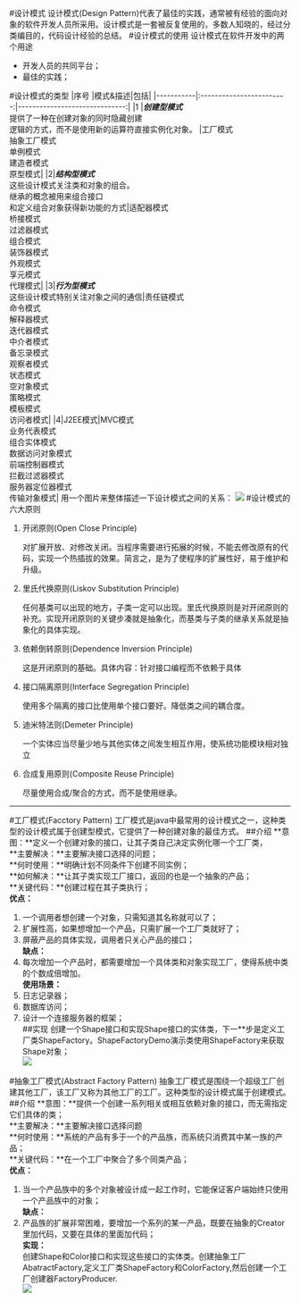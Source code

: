 #设计模式
设计模式(Design Pattern)代表了最佳的实践，通常被有经验的面向对象的软件开发人员所采用。设计模式是一套被反复使用的，多数人知晓的，经过分类编目的，代码设计经验的总结。
#设计模式的使用
设计模式在软件开发中的两个用途

- 开发人员的共同平台；
- 最佳的实践；

#设计模式的类型
|序号		|模式&描述|包括|
|-----------|:------------------------:|------------------------------:|
|1			|***创建型模式***<br/>提供了一种在创建对象的同时隐藏创建<br/>逻辑的方式，而不是使用新的运算符直接实例化对象。					|工厂模式   <br/>抽象工厂模式<br/>	单例模式<br/>建造者模式<br/>										 原型模式|
|2|***结构型模式***<br/>这些设计模式关注类和对象的组合。<br/>继承的概念被用来组合接口<br/>和定义组合对象获得新功能的方式|适配器模式<br/>桥接模式<br/>过滤器模式<br/>组合模式<br/>装饰器模式<br/>外观模式<br/>享元模式<br/>代理模式|
|3|***行为型模式***<br/>这些设计模式特别关注对象之间的通信|责任链模式<br/>命令模式<br/>解释器模式<br/>迭代器模式<br/>中介者模式<br/>备忘录模式<br/>观察者模式<br/>状态模式<br/>空对象模式<br/>策略模式<br/>模板模式<br/>访问者模式|
|4|J2EE模式|MVC模式<br/>业务代表模式<br/>组合实体模式<br/>数据访问对象模式<br/>前端控制器模式<br/>拦截过滤器模式<br/>服务器定位器模式<br/>传输对象模式|
用一个图片来整体描述一下设计模式之间的关系：
![](http://i.imgur.com/h1xOu0P.jpg)
#设计模式的六大原则
1. 开闭原则(Open Close Principle)
   
	对扩展开放、对修改关闭。当程序需要进行拓展的时候，不能去修改原有的代码，实现一个热插拔的效果。简言之，是为了使程序的扩展性好，易于维护和升级。

2. 里氏代换原则(Liskov Substitution Principle)

	任何基类可以出现的地方，子类一定可以出现。里氏代换原则是对开闭原则的补充。实现开闭原则的关键步凑就是抽象化，而基类与子类的继承关系就是抽象化的具体实现。

3. 依赖倒转原则(Dependence Inversion Principle)

	这是开闭原则的基础。具体内容：针对接口编程而不依赖于具体

4. 接口隔离原则(Interface Segregation Principle)

	使用多个隔离的接口比使用单个接口要好。降低类之间的耦合度。

5. 迪米特法则(Demeter Principle)

	一个实体应当尽量少地与其他实体之间发生相互作用，使系统功能模块相对独立

6. 合成复用原则(Composite Reuse Principle)

	尽量使用合成/聚合的方式，而不是使用继承。

------------------------------------------------------------------------------
#工厂模式(Facctory Pattern)
工厂模式是java中最常用的设计模式之一，这种类型的设计模式属于创建型模式，它提供了一种创建对象的最佳方式。
##介绍
**意图：**定义一个创建对象的接口，让其子类自己决定实例化哪一个工厂类，   
**主要解决：**主要解决接口选择的问题；    
**何时使用：**明确计划不同条件下创建不同实例；    
**如何解决：**让其子类实现工厂接口，返回的也是一个抽象的产品；   
**关键代码：**创建过程在其子类执行；    
**优点：**     
1. 一个调用者想创建一个对象，只需知道其名称就可以了；    
2. 扩展性高，如果想增加一个产品，只需扩展一个工厂类就好了；   
3. 屏蔽产品的具体实现，调用者只关心产品的接口；    
**缺点：**    
1. 每次增加一个产品时，都需要增加一个具体类和对象实现工厂，使得系统中类的个数成倍增加。   
**使用场景：**     
1. 日志记录器；   
2. 数据库访问；    
3. 设计一个连接服务器的框架；            
##实现
创建一个Shape接口和实现Shape接口的实体类，下一**步是定义工厂类ShapeFactory。ShapeFactoryDemo演示类使用ShapeFactory来获取Shape对象；     
![](http://i.imgur.com/VSERqcH.jpg)

#抽象工厂模式(Abstract Factory Pattern)
抽象工厂模式是围绕一个超级工厂创建其他工厂，该工厂又称为其他工厂的工厂。这种类型的设计模式属于创建模式。
##介绍
**意图：**提供一个创建一系列相关或相互依赖对象的接口，而无需指定它们具体的类；      
**主要解决：**主要解决接口选择问题     
**何时使用：**系统的产品有多于一个的产品族，而系统只消费其中某一族的产品；      
**关键代码：**在一个工厂中聚合了多个同类产品；      
**优点：**   
1. 当一个产品族中的多个对象被设计成一起工作时，它能保证客户端始终只使用一个产品族中的对象；   
**缺点：**   
1. 产品族的扩展非常困难，要增加一个系列的某一产品，既要在抽象的Creator里加代码，又要在具体的里面加代码；          
**实现：**   
创建Shape和Color接口和实现这些接口的实体类。创建抽象工厂AbatractFactory,定义工厂类ShapeFactory和ColorFactory,然后创建一个工厂创建器FactoryProducer.      
![](http://i.imgur.com/a29L67a.jpg)
